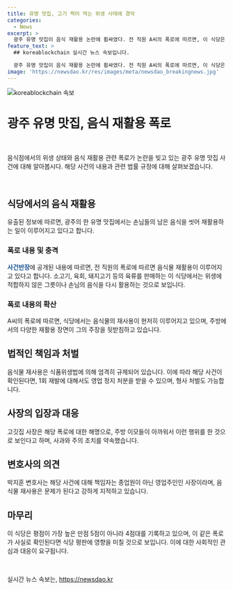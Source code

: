 ```yaml
---
title: 유명 맛집, 고기 찍어 먹는 위생 사태에 경악
categories:
  - News
excerpt: >
  광주 유명 맛집이 음식 재활용 논란에 휩싸였다. 전 직원 A씨의 폭로에 따르면, 이 식당은 손님이 남긴 음식을 다시 활용하고, 소고기, 육회, 돼지고기 등을 판매하지만 불량 음식재료를 재활용했다고 주장했다. 또한, 음식물 재사용으로 인한 위생상태 문제도 지적되었다. 고깃집 사장은 사과를 했지만, 이에 대한 고객들의 분노와 변호사의 입장이 큰 이슈가 되고 있다. 이와 관련하여 음식물 재사용으로 인한 법적 처벌도 논의되고 있다. 클릭해서 자세한 내용을 확인해보세요! #유명맛집 #남은음식재활용
feature_text: >
  ## koreablockchain 실시간 뉴스 속보입니다.

  광주 유명 맛집이 음식 재활용 논란에 휩싸였다. 전 직원 A씨의 폭로에 따르면, 이 식당은 손님이 남긴 음식을 다시 활용하고, 소고기, 육회, 돼지고기 등을 판매하지만 불량 음식재료를 재활용했다고 주장했다. 또한, 음식물 재사용으로 인한 위생상태 문제도 지적되었다. 고깃집 사장은 사과를 했지만, 이에 대한 고객들의 분노와 변호사의 입장이 큰 이슈가 되고 있다. 이와 관련하여 음식물 재사용으로 인한 법적 처벌도 논의되고 있다. 클릭해서 자세한 내용을 확인해보세요! #유명맛집 #남은음식재활용
image: 'https://newsdao.kr/res/images/meta/newsdao_breakingnews.jpg'
---
```


<p><img src="https://newsdao.kr/res/images/meta/newsdao_breakingnews.jpg" alt="koreablockchain 속보" /></p>

<h1 data-ke-size="size26">광주 유명 맛집, 음식 재활용 폭로</h1>

<p data-ke-size="size16">&nbsp;</p>

<p>음식점에서의 위생 상태와 음식 재활용 관련 폭로가 논란을 빚고 있는 광주 유명 맛집 사건에 대해 알아봅시다. 해당 사건의 내용과 관련 법률 규정에 대해 살펴보겠습니다.</p>

<p data-ke-size="size16">&nbsp;</p>

<h2 data-ke-size="size22">식당에서의 음식 재활용</h2>

<p data-ke-size="size16">유출된 정보에 따르면, 광주의 한 유명 맛집에서는 손님들의 남은 음식을 씻어 재활용하는 일이 이루어지고 있다고 합니다.</p>

<h3 data-ke-size="size20">폭로 내용 및 충격</h3>

<p data-ke-size="size16"><b><span style="color: #1a5490;">사건반장</span></b>에 공개된 내용에 따르면, 전 직원의 폭로에 따르면 음식물 재활용이 이루어지고 있다고 합니다. 소고기, 육회, 돼지고기 등의 육류를 판매하는 이 식당에서는 위생에 적합하지 않은 그릇이나 손님의 음식을 다시 활용하는 것으로 보입니다.</p>

<h3 data-ke-size="size20">폭로 내용의 확산</h3>

<p data-ke-size="size16">A씨의 폭로에 따르면, 식당에서는 음식물의 재사용이 현저히 이루어지고 있으며, 주방에서의 다양한 재활용 장면이 그의 주장을 뒷받침하고 있습니다.</p>

<h2 data-ke-size="size22">법적인 책임과 처벌</h2>

<p data-ke-size="size16">음식물 재사용은 식품위생법에 의해 엄격히 규제되어 있습니다. 이에 따라 해당 사건이 확인된다면, 1회 재발에 대해서도 영업 정지 처분을 받을 수 있으며, 형사 처벌도 가능합니다.</p>

<h2 data-ke-size="size22">사장의 입장과 대응</h2>

<p data-ke-size="size16">고깃집 사장은 해당 폭로에 대한 해명으로, 주방 이모들이 아까워서 이런 행위를 한 것으로 보인다고 하며, 사과와 주의 조치를 약속했습니다.</p>

<h2 data-ke-size="size22">변호사의 의견</h2>

<p data-ke-size="size16">박지훈 변호사는 해당 사건에 대해 책임자는 종업원이 아닌 영업주인인 사장이라며, 음식물 재사용은 문제가 된다고 강하게 지적하고 있습니다.</p>

<h2 data-ke-size="size22">마무리</h2>

<p data-ke-size="size16">이 식당은 평점이 가장 높은 만점 5점이 아니라 4점대를 기록하고 있으며, 이 같은 폭로가 사실로 확인된다면 식당 평판에 영향을 미칠 것으로 보입니다. 이에 대한 사회적인 관심과 대응이 요구됩니다.</p>

<p data-ke-size="size16">&nbsp;</p>
실시간 뉴스 속보는, <a href="https://newsdao.kr" rel="dofollow">https://newsdao.kr</a>


